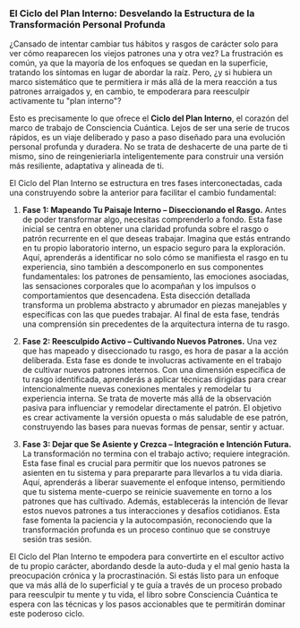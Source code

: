 ### **El Ciclo del Plan Interno: Desvelando la Estructura de la Transformación Personal Profunda**
¿Cansado de intentar cambiar tus hábitos y rasgos de carácter solo para ver cómo reaparecen los viejos patrones una y otra vez? La frustración es común, ya que la mayoría de los enfoques se quedan en la superficie, tratando los síntomas en lugar de abordar la raíz. Pero, ¿y si hubiera un marco sistemático que te permitiera ir más allá de la mera reacción a tus patrones arraigados y, en cambio, te empoderara para reesculpir activamente tu "plan interno"?

Esto es precisamente lo que ofrece el **Ciclo del Plan Interno**, el corazón del marco de trabajo de Consciencia Cuántica. Lejos de ser una serie de trucos rápidos, es un viaje deliberado y paso a paso diseñado para una evolución personal profunda y duradera. No se trata de deshacerte de una parte de ti mismo, sino de reingenieriarla inteligentemente para construir una versión más resiliente, adaptativa y alineada de ti.

El Ciclo del Plan Interno se estructura en tres fases interconectadas, cada una construyendo sobre la anterior para facilitar el cambio fundamental:

1.  **Fase 1: Mapeando Tu Paisaje Interno – Diseccionando el Rasgo.**
    Antes de poder transformar algo, necesitas comprenderlo a fondo. Esta fase inicial se centra en obtener una claridad profunda sobre el rasgo o patrón recurrente en el que deseas trabajar. Imagina que estás entrando en tu propio laboratorio interno, un espacio seguro para la exploración. Aquí, aprenderás a identificar no solo cómo se manifiesta el rasgo en tu experiencia, sino también a descomponerlo en sus componentes fundamentales: los patrones de pensamiento, las emociones asociadas, las sensaciones corporales que lo acompañan y los impulsos o comportamientos que desencadena. Esta disección detallada transforma un problema abstracto y abrumador en piezas manejables y específicas con las que puedes trabajar. Al final de esta fase, tendrás una comprensión sin precedentes de la arquitectura interna de tu rasgo.

2.  **Fase 2: Reesculpido Activo – Cultivando Nuevos Patrones.**
    Una vez que has mapeado y diseccionado tu rasgo, es hora de pasar a la acción deliberada. Esta fase es donde te involucras activamente en el trabajo de cultivar nuevos patrones internos. Con una dimensión específica de tu rasgo identificada, aprenderás a aplicar técnicas dirigidas para crear intencionalmente nuevas conexiones mentales y remodelar tu experiencia interna. Se trata de moverte más allá de la observación pasiva para influenciar y remodelar directamente el patrón. El objetivo es crear activamente la versión opuesta o más saludable de ese patrón, construyendo las bases para nuevas formas de pensar, sentir y actuar.

3.  **Fase 3: Dejar que Se Asiente y Crezca – Integración e Intención Futura.**
    La transformación no termina con el trabajo activo; requiere integración. Esta fase final es crucial para permitir que los nuevos patrones se asienten en tu sistema y para prepararte para llevarlos a tu vida diaria. Aquí, aprenderás a liberar suavemente el enfoque intenso, permitiendo que tu sistema mente-cuerpo se reinicie suavemente en torno a los patrones que has cultivado. Además, establecerás la intención de llevar estos nuevos patrones a tus interacciones y desafíos cotidianos. Esta fase fomenta la paciencia y la autocompasión, reconociendo que la transformación profunda es un proceso continuo que se construye sesión tras sesión.

El Ciclo del Plan Interno te empodera para convertirte en el escultor activo de tu propio carácter, abordando desde la auto-duda y el mal genio hasta la preocupación crónica y la procrastinación. Si estás listo para un enfoque que va más allá de lo superficial y te guía a través de un proceso probado para reesculpir tu mente y tu vida, el libro sobre Consciencia Cuántica te espera con las técnicas y los pasos accionables que te permitirán dominar este poderoso ciclo.